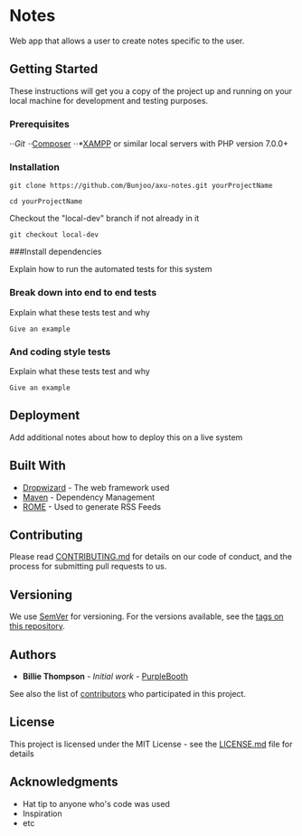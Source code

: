# Notes

Web app that allows a user to create notes specific to the user.

## Getting Started

These instructions will get you a copy of the project up and running on your local machine for development and testing purposes.

### Prerequisites

⋅⋅*Git
⋅⋅*[Composer](https://getcomposer.org/download/)
⋅⋅*[XAMPP](https://www.apachefriends.org/index.html) or similar local servers with PHP version 7.0.0+


### Installation

```
git clone https://github.com/Bunjoo/axu-notes.git yourProjectName
```

```
cd yourProjectName
```

Checkout the "local-dev" branch if not already in it
```
git checkout local-dev
```

###Install dependencies

Explain how to run the automated tests for this system

### Break down into end to end tests

Explain what these tests test and why

```
Give an example
```

### And coding style tests

Explain what these tests test and why

```
Give an example
```

## Deployment

Add additional notes about how to deploy this on a live system

## Built With

* [Dropwizard](http://www.dropwizard.io/1.0.2/docs/) - The web framework used
* [Maven](https://maven.apache.org/) - Dependency Management
* [ROME](https://rometools.github.io/rome/) - Used to generate RSS Feeds

## Contributing

Please read [CONTRIBUTING.md](https://gist.github.com/PurpleBooth/b24679402957c63ec426) for details on our code of conduct, and the process for submitting pull requests to us.

## Versioning

We use [SemVer](http://semver.org/) for versioning. For the versions available, see the [tags on this repository](https://github.com/your/project/tags). 

## Authors

* **Billie Thompson** - *Initial work* - [PurpleBooth](https://github.com/PurpleBooth)

See also the list of [contributors](https://github.com/your/project/contributors) who participated in this project.

## License

This project is licensed under the MIT License - see the [LICENSE.md](LICENSE.md) file for details

## Acknowledgments

* Hat tip to anyone who's code was used
* Inspiration
* etc